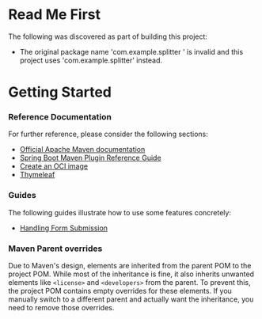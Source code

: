 # Read Me First
The following was discovered as part of building this project:

* The original package name 'com.example.splitter ' is invalid and this project uses 'com.example.splitter' instead.

# Getting Started

### Reference Documentation
For further reference, please consider the following sections:

* [Official Apache Maven documentation](https://maven.apache.org/guides/index.html)
* [Spring Boot Maven Plugin Reference Guide](https://docs.spring.io/spring-boot/3.4.4/maven-plugin)
* [Create an OCI image](https://docs.spring.io/spring-boot/3.4.4/maven-plugin/build-image.html)
* [Thymeleaf](https://docs.spring.io/spring-boot/3.4.4/reference/web/servlet.html#web.servlet.spring-mvc.template-engines)

### Guides
The following guides illustrate how to use some features concretely:

* [Handling Form Submission](https://spring.io/guides/gs/handling-form-submission/)

### Maven Parent overrides

Due to Maven's design, elements are inherited from the parent POM to the project POM.
While most of the inheritance is fine, it also inherits unwanted elements like `<license>` and `<developers>` from the parent.
To prevent this, the project POM contains empty overrides for these elements.
If you manually switch to a different parent and actually want the inheritance, you need to remove those overrides.

